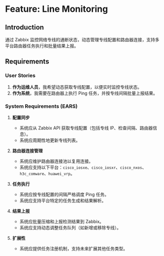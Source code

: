 # Feature: Line Monitoring

## Introduction
通过 Zabbix 监控网络专线的通断状态，动态管理专线配置和路由器连接，支持多平台路由器任务执行和批量结果上报。

## Requirements

### User Stories
1. **作为运维人员**，我希望动态获取专线配置，以便实时监控专线状态。
2. **作为系统**，我需要在路由器上执行 Ping 任务，并按专线间隔批量上报结果。

### System Requirements (EARS)
1. **配置同步**
   - 系统应从 Zabbix API 获取专线配置（包括专线 IP、检查间隔、路由器信息）。
   - 系统应周期性地更新专线列表。

2. **路由器连接管理**
   - 系统应维护路由器连接池以复用连接。
   - 系统应支持以下平台：`cisco_iosxe`、`cisco_iosxr`、`cisco_nxos`、`h3c_comware`、`huawei_vrp`。

3. **任务执行**
   - 系统应按专线配置的间隔严格调度 Ping 任务。
   - 系统应支持平台特定的任务生成和结果解析。

4. **结果上报**
   - 系统应批量压缩和上报检测结果到 Zabbix。
   - 系统应支持动态调整任务队列（如新增或移除专线）。

5. **扩展性**
   - 系统应提供任务注册机制，支持未来扩展其他任务类型。

